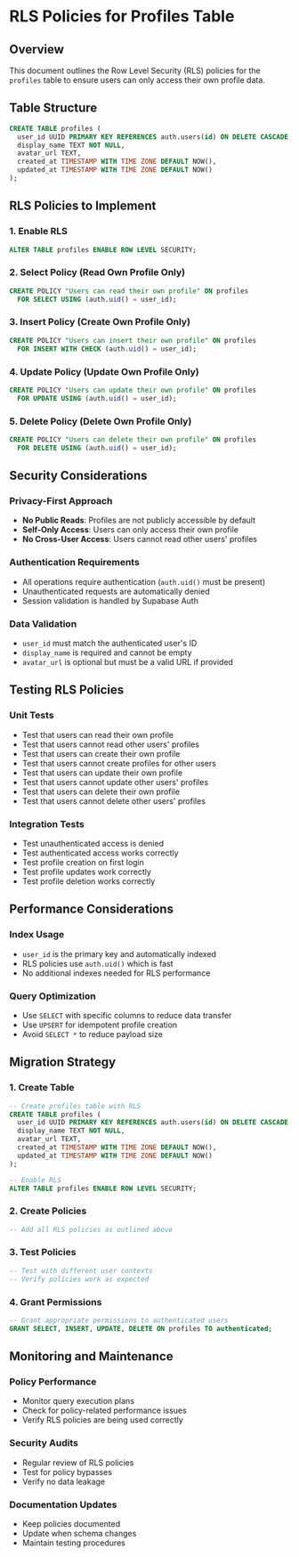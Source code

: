 # RLS Policies for Profiles Table

## Overview
This document outlines the Row Level Security (RLS) policies for the `profiles` table to ensure users can only access their own profile data.

## Table Structure
```sql
CREATE TABLE profiles (
  user_id UUID PRIMARY KEY REFERENCES auth.users(id) ON DELETE CASCADE,
  display_name TEXT NOT NULL,
  avatar_url TEXT,
  created_at TIMESTAMP WITH TIME ZONE DEFAULT NOW(),
  updated_at TIMESTAMP WITH TIME ZONE DEFAULT NOW()
);
```

## RLS Policies to Implement

### 1. Enable RLS
```sql
ALTER TABLE profiles ENABLE ROW LEVEL SECURITY;
```

### 2. Select Policy (Read Own Profile Only)
```sql
CREATE POLICY "Users can read their own profile" ON profiles
  FOR SELECT USING (auth.uid() = user_id);
```

### 3. Insert Policy (Create Own Profile Only)
```sql
CREATE POLICY "Users can insert their own profile" ON profiles
  FOR INSERT WITH CHECK (auth.uid() = user_id);
```

### 4. Update Policy (Update Own Profile Only)
```sql
CREATE POLICY "Users can update their own profile" ON profiles
  FOR UPDATE USING (auth.uid() = user_id);
```

### 5. Delete Policy (Delete Own Profile Only)
```sql
CREATE POLICY "Users can delete their own profile" ON profiles
  FOR DELETE USING (auth.uid() = user_id);
```

## Security Considerations

### Privacy-First Approach
- **No Public Reads**: Profiles are not publicly accessible by default
- **Self-Only Access**: Users can only access their own profile
- **No Cross-User Access**: Users cannot read other users' profiles

### Authentication Requirements
- All operations require authentication (`auth.uid()` must be present)
- Unauthenticated requests are automatically denied
- Session validation is handled by Supabase Auth

### Data Validation
- `user_id` must match the authenticated user's ID
- `display_name` is required and cannot be empty
- `avatar_url` is optional but must be a valid URL if provided

## Testing RLS Policies

### Unit Tests
- Test that users can read their own profile
- Test that users cannot read other users' profiles
- Test that users can create their own profile
- Test that users cannot create profiles for other users
- Test that users can update their own profile
- Test that users cannot update other users' profiles
- Test that users can delete their own profile
- Test that users cannot delete other users' profiles

### Integration Tests
- Test unauthenticated access is denied
- Test authenticated access works correctly
- Test profile creation on first login
- Test profile updates work correctly
- Test profile deletion works correctly

## Performance Considerations

### Index Usage
- `user_id` is the primary key and automatically indexed
- RLS policies use `auth.uid()` which is fast
- No additional indexes needed for RLS performance

### Query Optimization
- Use `SELECT` with specific columns to reduce data transfer
- Use `UPSERT` for idempotent profile creation
- Avoid `SELECT *` to reduce payload size

## Migration Strategy

### 1. Create Table
```sql
-- Create profiles table with RLS
CREATE TABLE profiles (
  user_id UUID PRIMARY KEY REFERENCES auth.users(id) ON DELETE CASCADE,
  display_name TEXT NOT NULL,
  avatar_url TEXT,
  created_at TIMESTAMP WITH TIME ZONE DEFAULT NOW(),
  updated_at TIMESTAMP WITH TIME ZONE DEFAULT NOW()
);

-- Enable RLS
ALTER TABLE profiles ENABLE ROW LEVEL SECURITY;
```

### 2. Create Policies
```sql
-- Add all RLS policies as outlined above
```

### 3. Test Policies
```sql
-- Test with different user contexts
-- Verify policies work as expected
```

### 4. Grant Permissions
```sql
-- Grant appropriate permissions to authenticated users
GRANT SELECT, INSERT, UPDATE, DELETE ON profiles TO authenticated;
```

## Monitoring and Maintenance

### Policy Performance
- Monitor query execution plans
- Check for policy-related performance issues
- Verify RLS policies are being used correctly

### Security Audits
- Regular review of RLS policies
- Test for policy bypasses
- Verify no data leakage

### Documentation Updates
- Keep policies documented
- Update when schema changes
- Maintain testing procedures
